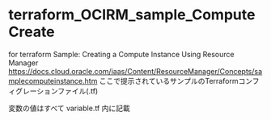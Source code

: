 # terraform_OCIRM_sample_ComputeCreate
for terraform
Sample: Creating a Compute Instance Using Resource Manager<BR>
https://docs.cloud.oracle.com/iaas/Content/ResourceManager/Concepts/samplecomputeinstance.htm
ここで提示されているサンプルのTerraformコンフィグレーションファイル(.tf)

変数の値はすべて variable.tf 内に記載
